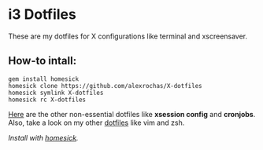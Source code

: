 # i3 Dotfiles

These are my dotfiles for X configurations like terminal and xscreensaver.

## How-to intall:

```
gem install homesick
homesick clone https://github.com/alexrochas/X-dotfiles
homesick symlink X-dotfiles
homesick rc X-dotfiles
```

[Here](https://gist.github.com/alexrochas/45590646bfd89c9762c94e72bd860990) are the other non-essential dotfiles like **xsession config** and **cronjobs**.
Also, take a look on my other [dotfiles](https://github.com/alexrochas/dotfiles/) like vim and zsh.

*Install with [homesick](https://github.com/technicalpickles/homesick).*
